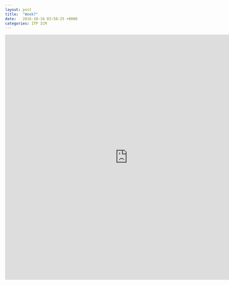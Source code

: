 ```yaml
---
layout: post
title:  "Week7"
date:   2016-10-18 03:58:25 +0000
categories: ITP ICM
---
```


<iframe src="http://itp.cgao.me/icm%20w7/" width="800" height="800" frameBorder="0"></iframe>

